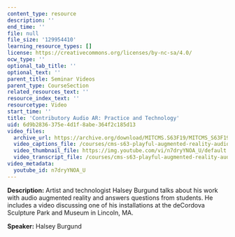 ```yaml
---
content_type: resource
description: ''
end_time: ''
file: null
file_size: '129954410'
learning_resource_types: []
license: https://creativecommons.org/licenses/by-nc-sa/4.0/
ocw_type: ''
optional_tab_title: ''
optional_text: ''
parent_title: Seminar Videos
parent_type: CourseSection
related_resources_text: ''
resource_index_text: ''
resourcetype: Video
start_time: ''
title: 'Contributory Audio AR: Practice and Technology'
uid: 6d9b2836-375e-4d1f-8abe-364f2c185d13
video_files:
  archive_url: https://archive.org/download/MITCMS.S63F19/MITCMS_S63F19_audio_ar_300k.mp4
  video_captions_file: /courses/cms-s63-playful-augmented-reality-audio-design-exploration-fall-2019/bcd3881d046f52eb9bd12f80c2c3a035_n7dryYNOA_U.vtt
  video_thumbnail_file: https://img.youtube.com/vi/n7dryYNOA_U/default.jpg
  video_transcript_file: /courses/cms-s63-playful-augmented-reality-audio-design-exploration-fall-2019/29262f3c363b7fa2c1f3e20b01f73d48_n7dryYNOA_U.pdf
video_metadata:
  youtube_id: n7dryYNOA_U
---
```


**Description:** Artist and technologist Halsey Burgund talks about his work with audio augmented reality and answers questions from students. He includes a video discussing one of his installations at the deCordova Sculpture Park and Museum in Lincoln, MA.

**Speaker:** Halsey Burgund

